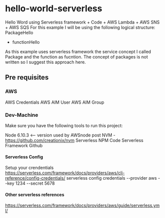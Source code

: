 # hello-world-serverless
Hello Word using Serverless framework + Code + AWS Lambda + AWS SNS + AWS SQS 
For this example I will be using the following logical structure:
PackageHello
  - functionHello

As this example uses serverless framework the service concept I called Package and the function as fucntion.
The concept of packages is not written so I suggest this approach here.  

## Pre requisites

### AWS 
AWS Credentials
  AWS AIM User
  AWS AIM Group

### Dev-Machine
Make sure you have the following tools to run this project:

Node 6.10.3  <-- version used by AWSnode post
NVM - https://github.com/creationix/nvm
Serverless
NPM
Code
Serverless Framework
Github

#### Serverless Config
  Setup your crendentials https://serverless.com/framework/docs/providers/aws/cli-reference/config-credentials/
    serverless config credentials --provider aws --key 1234 --secret 5678

#### Other serverless references
https://serverless.com/framework/docs/providers/aws/guide/serverless.yml/